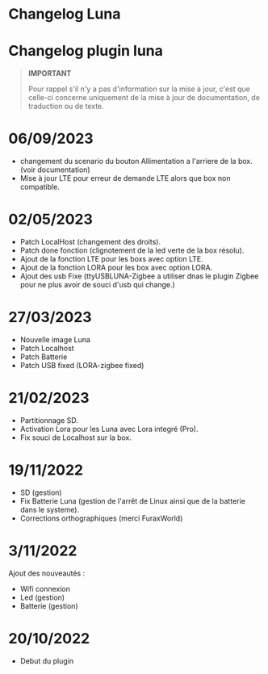 # Changelog Luna

# Changelog plugin luna

>**IMPORTANT**
>
>Pour rappel s'il n'y a pas d'information sur la mise à jour, c'est que celle-ci concerne uniquement de la mise à jour de documentation, de traduction ou de texte.

# 06/09/2023
- changement du scenario du bouton Allimentation a l'arriere de la box. (voir documentation)
- Mise à jour LTE pour erreur de demande LTE alors que box non compatible.
  
# 02/05/2023

- Patch LocalHost (changement des droits).
- Patch done fonction (clignotement de la led verte de la box résolu).
- Ajout de la fonction LTE pour les boxs avec option LTE.
- Ajout de la fonction LORA pour les box avec option LORA.
- Ajout des usb Fixe (ttyUSBLUNA-Zigbee a utiliser dnas le plugin Zigbee pour ne plus avoir de souci d'usb qui change.)


# 27/03/2023

- Nouvelle image Luna
- Patch Localhost
- Patch Batterie
- Patch USB fixed (LORA-zigbee fixed)

# 21/02/2023

- Partitionnage SD.
- Activation Lora pour les Luna avec Lora integré (Pro).
- Fix souci de Localhost sur la box.


# 19/11/2022

- SD (gestion)
- Fix Batterie Luna (gestion de l'arrêt de Linux ainsi que de la batterie dans le systeme).
- Corrections orthographiques (merci FuraxWorld)

# 3/11/2022

Ajout des nouveautés : 

- Wifi connexion
- Led (gestion)
- Batterie (gestion)

# 20/10/2022

- Debut du plugin
